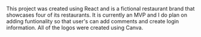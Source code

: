 This project was created using React and is a fictional restaurant brand that showcases four of its restaurants. It is currently an MVP and I do plan on adding funtionality so that user's can add comments and create login information. All of the logos were created using Canva. 

